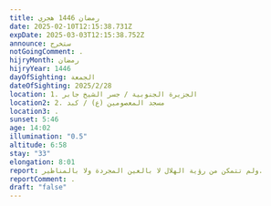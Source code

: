 ```yaml
---
title: رمضان 1446 هجري
date: 2025-02-10T12:15:38.731Z
expDate: 2025-03-03T12:15:38.752Z
announce: ستخرج
notGoingComment: .
hijryMonth: رمضان
hijryYear: 1446
dayOfSighting: الجمعة
dateOfSighting: 2025/2/28
location: 1. الجزيرة الجنوبية / جسر الشيخ جابر
location2: 2. مسجد المعصومين (ع) / كبد
location3: .
sunset: 5:46
age: 14:02
illumination: "0.5"
altitude: 6:58
stay: "33"
elongation: 8:01
report: ولم تتمكن من رؤية الهلال لا بالعين المجردة ولا بالمناظير.
reportComment: .
draft: "false"
---
```

